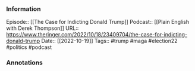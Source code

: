 ### Information

Episode:: [[The Case for Indicting Donald Trump]]
Podcast:: [[Plain English with Derek Thompson]]
URL:: https://www.theringer.com/2022/10/18/23409704/the-case-for-indicting-donald-trump
Date:: [[2022-10-19]]
Tags:: #trump #maga #election22  #politics 
#podcast


### Annotations

